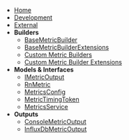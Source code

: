 - [Home](./)
- [Development](./development.md)
- [External](./external.md)
- **Builders**
  - [BaseMetricBuilder](./builders/BaseMetricBuilder.md)
  - [BaseMetricBuilderExtensions](./builders/BaseMetricBuilderExtensions.md)
  - [Custom Metric Builders](./builders/CustomBuilder.md)
  - [Custom Metric Builder Extensions](./builders/CustomBuilderExtensions.md)
- **Models & Interfaces**
  - [IMetricOutput](./models/IMetricOutput.md)
  - [RnMetric](./models/RnMetric.md)
  - [MetricsConfig](./models/MetricsConfig.md)
  - [MetricTimingToken](./models/MetricTimingToken.md)
  - [MetricsService](./models/MetricsService.md)
- **Outputs**
  - [ConsoleMetricOutput](./outputs/ConsoleMetricOutput.md)
  - [InfluxDbMetricOutput](./outputs/InfluxDbMetricOutput.md)

